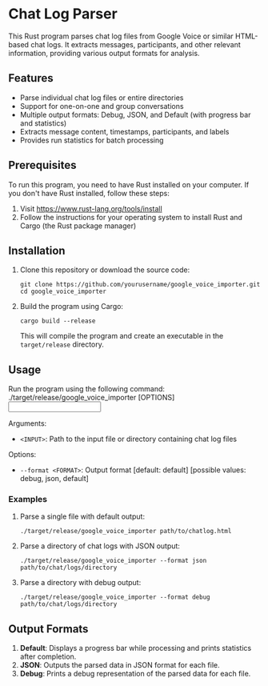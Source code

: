 # Chat Log Parser

This Rust program parses chat log files from Google Voice or similar HTML-based chat logs. It extracts messages, participants, and other relevant information, providing various output formats for analysis.

## Features

- Parse individual chat log files or entire directories
- Support for one-on-one and group conversations
- Multiple output formats: Debug, JSON, and Default (with progress bar and statistics)
- Extracts message content, timestamps, participants, and labels
- Provides run statistics for batch processing

## Prerequisites

To run this program, you need to have Rust installed on your computer. If you don't have Rust installed, follow these steps:

1. Visit https://www.rust-lang.org/tools/install
2. Follow the instructions for your operating system to install Rust and Cargo (the Rust package manager)

## Installation

1. Clone this repository or download the source code:
   ```
   git clone https://github.com/yourusername/google_voice_importer.git
   cd google_voice_importer
   ```

2. Build the program using Cargo:
   ```
   cargo build --release
   ```

   This will compile the program and create an executable in the `target/release` directory.

## Usage

Run the program using the following command:
./target/release/google_voice_importer [OPTIONS] <INPUT>


Arguments:
- `<INPUT>`: Path to the input file or directory containing chat log files

Options:
- `--format <FORMAT>`: Output format [default: default] [possible values: debug, json, default]

### Examples

1. Parse a single file with default output:
   ```
   ./target/release/google_voice_importer path/to/chatlog.html
   ```

2. Parse a directory of chat logs with JSON output:
   ```
   ./target/release/google_voice_importer --format json path/to/chat/logs/directory
   ```

3. Parse a directory with debug output:
   ```
   ./target/release/google_voice_importer --format debug path/to/chat/logs/directory
   ```

## Output Formats

1. **Default**: Displays a progress bar while processing and prints statistics after completion.
2. **JSON**: Outputs the parsed data in JSON format for each file.
3. **Debug**: Prints a debug representation of the parsed data for each file.

